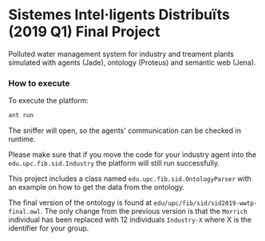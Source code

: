 # Sistemes Intel·ligents Distribuïts (2019 Q1) Final Project

Polluted water management system for industry and treament plants simulated with agents (Jade), ontology (Proteus) and semantic web (Jena).

### How to execute

To execute the platform:

```bash
ant run
```

The sniffer will open, so the agents' communication can be checked in
runtime.

Please make sure that if you move the code for your industry agent into
the `edu.upc.fib.sid.Industry` the platform will still run successfully.

This project includes a class named `edu.upc.fib.sid.OntologyParser`
with an example on how to get the data from the ontology.

The final version of the ontology is found at
`edu/upc/fib/sid/sid2019-wwtp-final.owl`. The only change from the
previous version is that the `Morrich` individual has been replaced with
12 individuals `Industry-X` where X is the identifier for your group.

